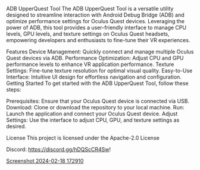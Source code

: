 ADB UpperQuest Tool
The ADB UpperQuest Tool is a versatile utility designed to streamline interaction with Android Debug Bridge (ADB) and optimize performance settings for Oculus Quest devices. Leveraging the power of ADB, this tool provides a user-friendly interface to manage CPU levels, GPU levels, and texture settings on Oculus Quest headsets, empowering developers and enthusiasts to fine-tune their VR experiences.

Features
Device Management: Quickly connect and manage multiple Oculus Quest devices via ADB.
Performance Optimization: Adjust CPU and GPU performance levels to enhance VR application performance.
Texture Settings: Fine-tune texture resolution for optimal visual quality.
Easy-to-Use Interface: Intuitive UI design for effortless navigation and configuration.
Getting Started
To get started with the ADB UpperQuest Tool, follow these steps:

Prerequisites: Ensure that your Oculus Quest device is connected via USB.
Download: Clone or download the repository to your local machine.
Run: Launch the application and connect your Oculus Quest device.
Adjust Settings: Use the interface to adjust CPU, GPU, and texture settings as desired.

License
This project is licensed under the Apache-2.0 License


Discord: https://discord.gg/hDQScCR4Sw!

[Screenshot 2024-02-18 172910](https://github.com/Xenijo/UpperQuest/assets/80117820/d13edd84-97a2-43fa-a900-be9385ff8bdd)

